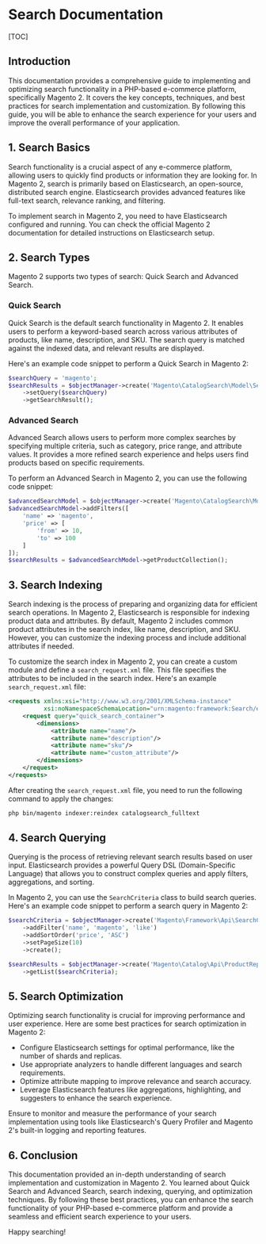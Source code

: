 # Search Documentation

[TOC]

## Introduction

This documentation provides a comprehensive guide to implementing and optimizing search functionality in a PHP-based
e-commerce platform, specifically Magento 2. It covers the key concepts, techniques, and best practices for search
implementation and customization. By following this guide, you will be able to enhance the search experience for your
users and improve the overall performance of your application.

## 1. Search Basics

Search functionality is a crucial aspect of any e-commerce platform, allowing users to quickly find products or
information they are looking for. In Magento 2, search is primarily based on Elasticsearch, an open-source, distributed
search engine. Elasticsearch provides advanced features like full-text search, relevance ranking, and filtering.

To implement search in Magento 2, you need to have Elasticsearch configured and running. You can check the official
Magento 2 documentation for detailed instructions on Elasticsearch setup.

## 2. Search Types

Magento 2 supports two types of search: Quick Search and Advanced Search.

### Quick Search

Quick Search is the default search functionality in Magento 2. It enables users to perform a keyword-based search across
various attributes of products, like name, description, and SKU. The search query is matched against the indexed data,
and relevant results are displayed.

Here's an example code snippet to perform a Quick Search in Magento 2:

```php
$searchQuery = 'magento';
$searchResults = $objectManager->create('Magento\CatalogSearch\Model\Search')
    ->setQuery($searchQuery)
    ->getSearchResult();
```

### Advanced Search

Advanced Search allows users to perform more complex searches by specifying multiple criteria, such as category, price
range, and attribute values. It provides a more refined search experience and helps users find products based on
specific requirements.

To perform an Advanced Search in Magento 2, you can use the following code snippet:

```php
$advancedSearchModel = $objectManager->create('Magento\CatalogSearch\Model\Advanced');
$advancedSearchModel->addFilters([
    'name' => 'magento',
    'price' => [
        'from' => 10,
        'to' => 100
    ]
]);
$searchResults = $advancedSearchModel->getProductCollection();
```

## 3. Search Indexing

Search indexing is the process of preparing and organizing data for efficient search operations. In Magento 2,
Elasticsearch is responsible for indexing product data and attributes. By default, Magento 2 includes common product
attributes in the search index, like name, description, and SKU. However, you can customize the indexing process and
include additional attributes if needed.

To customize the search index in Magento 2, you can create a custom module and define a `search_request.xml` file. This
file specifies the attributes to be included in the search index. Here's an example `search_request.xml` file:

```xml
<requests xmlns:xsi="http://www.w3.org/2001/XMLSchema-instance"
          xsi:noNamespaceSchemaLocation="urn:magento:framework:Search/etc/search_request.xsd">
    <request query="quick_search_container">
        <dimensions>
            <attribute name="name"/>
            <attribute name="description"/>
            <attribute name="sku"/>
            <attribute name="custom_attribute"/>
        </dimensions>
    </request>
</requests>
```

After creating the `search_request.xml` file, you need to run the following command to apply the changes:

```bash
php bin/magento indexer:reindex catalogsearch_fulltext
```

## 4. Search Querying

Querying is the process of retrieving relevant search results based on user input. Elasticsearch provides a powerful
Query DSL (Domain-Specific Language) that allows you to construct complex queries and apply filters, aggregations, and
sorting.

In Magento 2, you can use the `SearchCriteria` class to build search queries. Here's an example code snippet to perform
a search query in Magento 2:

```php
$searchCriteria = $objectManager->create('Magento\Framework\Api\SearchCriteriaBuilder')
    ->addFilter('name', 'magento', 'like')
    ->addSortOrder('price', 'ASC')
    ->setPageSize(10)
    ->create();

$searchResults = $objectManager->create('Magento\Catalog\Api\ProductRepositoryInterface')
    ->getList($searchCriteria);
```

## 5. Search Optimization

Optimizing search functionality is crucial for improving performance and user experience. Here are some best practices
for search optimization in Magento 2:

- Configure Elasticsearch settings for optimal performance, like the number of shards and replicas.
- Use appropriate analyzers to handle different languages and search requirements.
- Optimize attribute mapping to improve relevance and search accuracy.
- Leverage Elasticsearch features like aggregations, highlighting, and suggesters to enhance the search experience.

Ensure to monitor and measure the performance of your search implementation using tools like Elasticsearch's Query
Profiler and Magento 2's built-in logging and reporting features.

## 6. Conclusion

This documentation provided an in-depth understanding of search implementation and customization in Magento 2. You
learned about Quick Search and Advanced Search, search indexing, querying, and optimization techniques. By following
these best practices, you can enhance the search functionality of your PHP-based e-commerce platform and provide a
seamless and efficient search experience to your users.

Happy searching!
